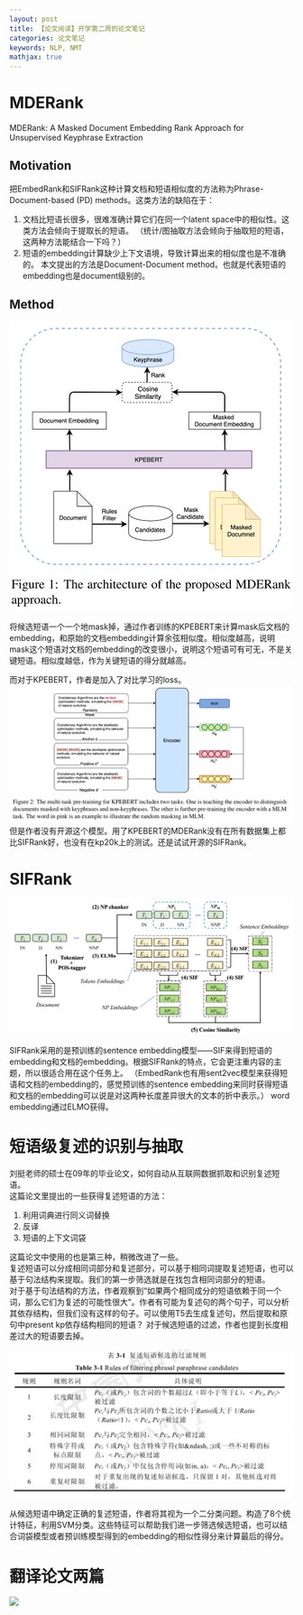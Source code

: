 ```yaml
---
layout: post
title: 【论文阅读】开学第二周的论文笔记
categories: 论文笔记
keywords: NLP, NMT
mathjax: true
---
```




# MDERank

MDERank: A Masked Document Embedding Rank Approach for Unsupervised Keyphrase Extraction  


## Motivation
把EmbedRank和SIFRank这种计算文档和短语相似度的方法称为Phrase-Document-based (PD) methods。这类方法的缺陷在于：
1. 文档比短语长很多，很难准确计算它们在同一个latent space中的相似性。这类方法会倾向于提取长的短语。
（统计/图抽取方法会倾向于抽取短的短语，这两种方法能结合一下吗？）
2. 短语的embedding计算缺少上下文语境，导致计算出来的相似度也是不准确的。
本文提出的方法是Document-Document method。也就是代表短语的embedding也是document级别的。

## Method

![](/images/blog/mderank.png)

将候选短语一个一个地mask掉，通过作者训练的KPEBERT来计算mask后文档的embedding，和原始的文档embedding计算余弦相似度。相似度越高，说明mask这个短语对文档的embedding的改变很小，说明这个短语可有可无，不是关键短语。相似度越低，作为关键短语的得分就越高。

而对于KPEBERT，作者是加入了对比学习的loss。
![](/images/blog/KPEBERT.png)
但是作者没有开源这个模型。用了KPEBERT的MDERank没有在所有数据集上都比SIFRank好，也没有在kp20k上的测试。还是试试开源的SIFRank。

# SIFRank


![](/images/blog/sifrank.png)

SIFRank采用的是预训练的sentence embedding模型——SIF来得到短语的embedding和文档的embedding。根据SIFRank的特点，它会更注重内容的主题，所以很适合用在这个任务上。
（EmbedRank也有用sent2vec模型来获得短语和文档的embedding的，感觉预训练的sentence embedding来同时获得短语和文档的embedding可以说是对这两种长度差异很大的文本的折中表示。）
word embedding通过ELMO获得。





# 短语级复述的识别与抽取

刘挺老师的硕士在09年的毕业论文，如何自动从互联网数据抓取和识别复述短语。  
这篇论文里提出的一些获得复述短语的方法：
1. 利用词典进行同义词替换
2. 反译
3. 短语的上下文词袋

这篇论文中使用的也是第三种，稍微改进了一些。  
复述短语可以分成相同词部分和复述部分，可以基于相同词提取复述短语，也可以基于句法结构来提取。我们的第一步筛选就是在找包含相同词部分的短语。  
对于基于句法结构的方法，作者观察到“如果两个相同成分的短语依赖于同一个词，那么它们为复述的可能性很大”。作者有可能为复述句的两个句子，可以分析其依存结构，但我们没有这样的句子。可以使用T5去生成复述句，然后提取和原句中present kp依存结构相同的短语？
对于候选短语的过滤，作者也提到长度相差过大的短语要去掉。

![](/images/blog/phrase_filter.png)

从候选短语中确定正确的复述短语，作者将其视为一个二分类问题。构造了8个统计特征，利用SVM分类。这些特征可以帮助我们进一步筛选候选短语，也可以结合词袋模型或者预训练模型得到的embedding的相似性得分来计算最后的得分。

<!-- 1. 短语串相似特征
    1. 词长比特征。len(a)/len(b) 当len(a)<len(b)
    2. 词编辑距离特征。本文对编辑距离用短语的长度做了进一步优化：$F_{wed}(s,t)=\frac{dist(s,t)}{(m+n)/2}$
    3. 词重叠特征。$F_{sw}(s,t)=\frac{overlap(s,t)}{(m+n)/2}$ -->

# 翻译论文两篇

![](/images/blog/week2_nmt2.png)

<!-- ## 【NIPS22】Refining Low-Resource Unsupervised Translation by Language Disentanglement of Multilingual Model -->

<!-- ### Motivation

在对低资源语种做无监督翻译时，总是需要一些高资源的语言counterpart。虽然这些高资源语言可以帮助低资源语言翻译的启动，但是语言之间的差异会影响低资源语言翻译性能的进一步提高。并且语言越多，模型效果就越差。
作者从预训练的无监督多语言模型理顺一些无关的语言。

### Method

#### 新的FFN结构


#### 四阶段

### Method

## 【ICML21】Cross-model Back-translated Distillation for Unsupervised Machine Translation

### Motivation

在UNMT中，back translation提供了diverse data，但这种方法似乎到了性能提升的瓶颈阶段。本文提出一种新的（another level）提供diverse data的方法，是以往方法（iterative back translation 和 denosing auto- encoding for language modeling 所缺的）

### Method

UMT的三个principal分别为：model initialization, language
modeling ( denoising auto-encoding, DAE) and iterative back-translation (IBT). 第一点可以用训好的翻译模型对UMT模型初始化，也可以用预训练模型。后面两个都是 data diversification 过程。但随着模型训练时间的变化，这两种方法对效果的提升逐渐平缓。作者觉得这两种方法到达了瓶颈，于是提出了一种新的 data diversification 过程：Cross-model Back-translated Distillation (CBD)。  

需要两个双向的UMT模型。
1. 一个模型从s翻译到t
2. 另一个模型从t翻译到s
3. 前两步的数据组合起来蒸馏出一个有监督模型 -->

